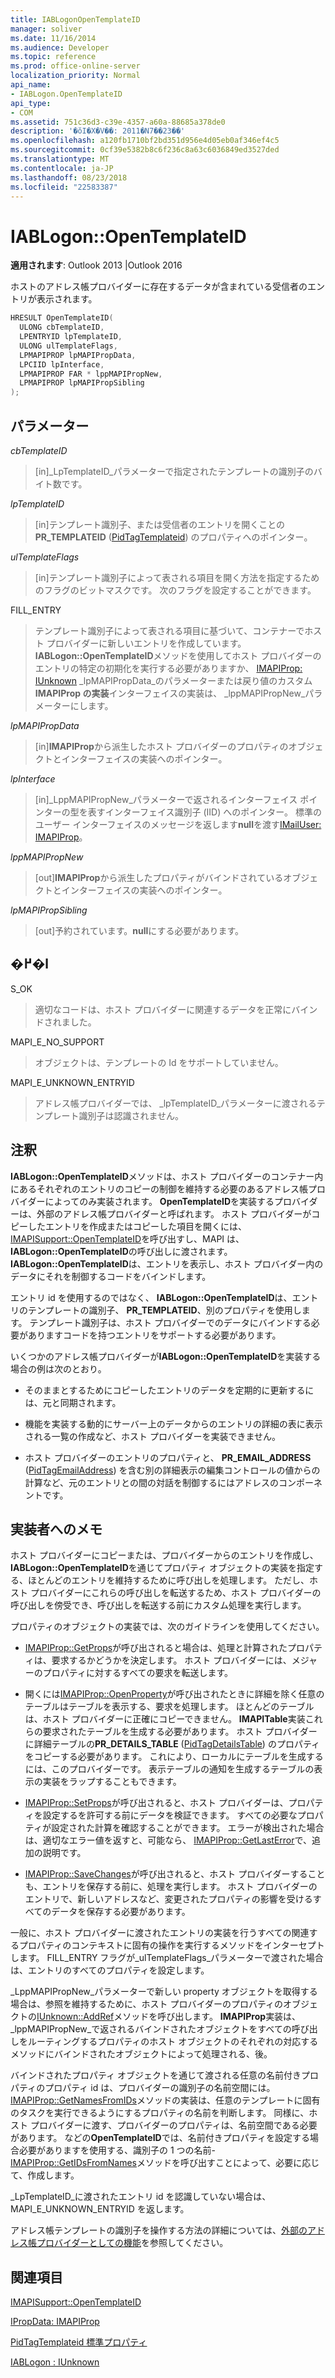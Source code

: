 ```yaml
---
title: IABLogonOpenTemplateID
manager: soliver
ms.date: 11/16/2014
ms.audience: Developer
ms.topic: reference
ms.prod: office-online-server
localization_priority: Normal
api_name:
- IABLogon.OpenTemplateID
api_type:
- COM
ms.assetid: 751c36d3-c39e-4357-a60a-88685a378de0
description: '�ŏI�X�V��: 2011�N7��23��'
ms.openlocfilehash: a120fb1710bf2bd351d956e4d05eb0af346ef4c5
ms.sourcegitcommit: 0cf39e5382b8c6f236c8a63c6036849ed3527ded
ms.translationtype: MT
ms.contentlocale: ja-JP
ms.lasthandoff: 08/23/2018
ms.locfileid: "22583387"
---
```

# <a name="iablogonopentemplateid"></a>IABLogon::OpenTemplateID

  
  
**適用されます**: Outlook 2013 |Outlook 2016 
  
ホストのアドレス帳プロバイダーに存在するデータが含まれている受信者のエントリが表示されます。
  
```cpp
HRESULT OpenTemplateID(
  ULONG cbTemplateID,
  LPENTRYID lpTemplateID,
  ULONG ulTemplateFlags,
  LPMAPIPROP lpMAPIPropData,
  LPCIID lpInterface,
  LPMAPIPROP FAR * lppMAPIPropNew,
  LPMAPIPROP lpMAPIPropSibling
);
```

## <a name="parameters"></a>パラメーター

 _cbTemplateID_
  
> [in]_LpTemplateID_パラメーターで指定されたテンプレートの識別子のバイト数です。 
    
 _lpTemplateID_
  
> [in]テンプレート識別子、または受信者のエントリを開くことの**PR_TEMPLATEID** ([PidTagTemplateid](pidtagtemplateid-canonical-property.md)) のプロパティへのポインター。
    
 _ulTemplateFlags_
  
> [in]テンプレート識別子によって表される項目を開く方法を指定するためのフラグのビットマスクです。 次のフラグを設定することができます。
    
FILL_ENTRY 
  
> テンプレート識別子によって表される項目に基づいて、コンテナーでホスト プロバイダーに新しいエントリを作成しています。 **IABLogon::OpenTemplateID**メソッドを使用してホスト プロバイダーのエントリの特定の初期化を実行する必要がありますか、 [IMAPIProp: IUnknown](imapipropiunknown.md) _lpMAPIPropData_のパラメーターまたは戻り値のカスタム**IMAPIProp の実装**インターフェイスの実装は、 _lppMAPIPropNew_パラメーターにします。 
    
 _lpMAPIPropData_
  
> [in]**IMAPIProp**から派生したホスト プロバイダーのプロパティのオブジェクトとインターフェイスの実装へのポインター。
    
 _lpInterface_
  
> [in]_LppMAPIPropNew_パラメーターで返されるインターフェイス ポインターの型を表すインターフェイス識別子 (IID) へのポインター。 標準のユーザー インターフェイスのメッセージを返します**null**を渡す[IMailUser: IMAPIProp](imailuserimapiprop.md)。
    
 _lppMAPIPropNew_
  
> [out]**IMAPIProp**から派生したプロパティがバインドされているオブジェクトとインターフェイスの実装へのポインター。
    
 _lpMAPIPropSibling_
  
> [out]予約されています。**null**にする必要があります。
    
## <a name="return-value"></a>�߂�l

S_OK 
  
> 適切なコードは、ホスト プロバイダーに関連するデータを正常にバインドされました。
    
MAPI_E_NO_SUPPORT 
  
> オブジェクトは、テンプレートの Id をサポートしていません。
    
MAPI_E_UNKNOWN_ENTRYID 
  
> アドレス帳プロバイダーでは、 _lpTemplateID_パラメーターに渡されるテンプレート識別子は認識されません。 
    
## <a name="remarks"></a>注釈

**IABLogon::OpenTemplateID**メソッドは、ホスト プロバイダーのコンテナー内にあるそれぞれのエントリのコピーの制御を維持する必要のあるアドレス帳プロバイダーによってのみ実装されます。 **OpenTemplateID**を実装するプロバイダーは、外部のアドレス帳プロバイダーと呼ばれます。 ホスト プロバイダーがコピーしたエントリを作成またはコピーした項目を開くには、 [IMAPISupport::OpenTemplateID](imapisupport-opentemplateid.md)を呼び出すし、MAPI は、 **IABLogon::OpenTemplateID**の呼び出しに渡されます。 **IABLogon::OpenTemplateID**は、エントリを表示し、ホスト プロバイダー内のデータにそれを制御するコードをバインドします。 
  
エントリ id を使用するのではなく、 **IABLogon::OpenTemplateID**は、エントリのテンプレートの識別子、 **PR_TEMPLATEID**、別のプロパティを使用します。 テンプレート識別子は、ホスト プロバイダーでのデータにバインドする必要がありますコードを持つエントリをサポートする必要があります。
  
いくつかのアドレス帳プロバイダーが**IABLogon::OpenTemplateID**を実装する場合の例は次のとおり。 
  
- そのままとするためにコピーしたエントリのデータを定期的に更新するには、元と同期されます。
    
- 機能を実装する動的にサーバー上のデータからのエントリの詳細の表に表示される一覧の作成など、ホスト プロバイダーを実装できません。
    
- ホスト プロバイダーのエントリのプロパティと、 **PR_EMAIL_ADDRESS** ([PidTagEmailAddress](pidtagemailaddress-canonical-property.md)) を含む別の詳細表示の編集コントロールの値からの計算など、元のエントリとの間の対話を制御するにはアドレスのコンポーネントです。
    
## <a name="notes-to-implementers"></a>実装者へのメモ

ホスト プロバイダーにコピーまたは、プロバイダーからのエントリを作成し、 **IABLogon::OpenTemplateID**を通じてプロパティ オブジェクトの実装を指定する、ほとんどのエントリを維持するために呼び出しを処理します。 ただし、ホスト プロバイダーにこれらの呼び出しを転送するため、ホスト プロバイダーの呼び出しを傍受でき、呼び出しを転送する前にカスタム処理を実行します。
  
プロパティのオブジェクトの実装では、次のガイドラインを使用してください。
  
- [IMAPIProp::GetProps](imapiprop-getprops.md)が呼び出されると場合は、処理と計算されたプロパティは、要求するかどうかを決定します。 ホスト プロバイダーには、メジャーのプロパティに対するすべての要求を転送します。 
    
- 開くには[IMAPIProp::OpenProperty](imapiprop-openproperty.md)が呼び出されたときに詳細を除く任意のテーブルはテーブルを表示する、要求を処理します。 ほとんどのテーブルは、ホスト プロバイダーに正確にコピーできません。 **IMAPITable**実装これらの要求されたテーブルを生成する必要があります。 ホスト プロバイダーに詳細テーブルの**PR_DETAILS_TABLE** ([PidTagDetailsTable](pidtagdetailstable-canonical-property.md)) のプロパティをコピーする必要があります。 これにより、ローカルにテーブルを生成するには、このプロバイダーです。 表示テーブルの通知を生成するテーブルの表示の実装をラップすることもできます。 
    
- [IMAPIProp::SetProps](imapiprop-setprops.md)が呼び出されると、ホスト プロバイダーは、プロパティを設定するを許可する前にデータを検証できます。 すべての必要なプロパティが設定された計算を確認することができます。 エラーが検出された場合は、適切なエラー値を返すと、可能なら、 [IMAPIProp::GetLastError](imapiprop-getlasterror.md)で、追加の説明です。
    
- [IMAPIProp::SaveChanges](imapiprop-savechanges.md)が呼び出されると、ホスト プロバイダーすることも、エントリを保存する前に、処理を実行します。 ホスト プロバイダーのエントリで、新しいアドレスなど、変更されたプロパティの影響を受けるすべてのデータを保存する必要があります。 
    
一般に、ホスト プロバイダーに渡されたエントリの実装を行うすべての関連するプロパティのコンテキストに固有の操作を実行するメソッドをインターセプトします。 FILL_ENTRY フラグが_ulTemplateFlags_パラメーターで渡された場合は、エントリのすべてのプロパティを設定します。 
  
_LppMAPIPropNew_パラメーターで新しい property オブジェクトを取得する場合は、参照を維持するために、ホスト プロバイダーのプロパティのオブジェクトの[IUnknown::AddRef](http://msdn.microsoft.com/en-us/library/ms691379%28VS.85%29.aspx)メソッドを呼び出します。 **IMAPIProp**実装は、 _lppMAPIPropNew_で返されるバインドされたオブジェクトをすべての呼び出しをルーティングするプロパティのホスト オブジェクトのそれぞれの対応するメソッドにバインドされたオブジェクトによって処理される、後。 
  
バインドされたプロパティ オブジェクトを通じて渡される任意の名前付きプロパティのプロパティ id は、プロバイダーの識別子の名前空間には。 [IMAPIProp::GetNamesFromIDs](imapiprop-getnamesfromids.md)メソッドの実装は、任意のテンプレートに固有のタスクを実行できるようにするプロパティの名前を判断します。 同様に、ホスト プロバイダーに渡す、プロバイダーのプロパティは、名前空間である必要があります。 などの**OpenTemplateID**では、名前付きプロパティを設定する場合必要がありますを使用する、識別子の 1 つの名前- [IMAPIProp::GetIDsFromNames](imapiprop-getidsfromnames.md)メソッドを呼び出すことによって、必要に応じて、作成します。 
  
_LpTemplateID_に渡されたエントリ id を認識していない場合は、MAPI_E_UNKNOWN_ENTRYID を返します。
  
アドレス帳テンプレートの識別子を操作する方法の詳細については、[外部のアドレス帳プロバイダーとしての機能](acting-as-a-foreign-address-book-provider.md)を参照してください。
  
## <a name="see-also"></a>関連項目



[IMAPISupport::OpenTemplateID](imapisupport-opentemplateid.md)
  
[IPropData: IMAPIProp](ipropdataimapiprop.md)
  
[PidTagTemplateid 標準プロパティ](pidtagtemplateid-canonical-property.md)
  
[IABLogon : IUnknown](iablogoniunknown.md)

